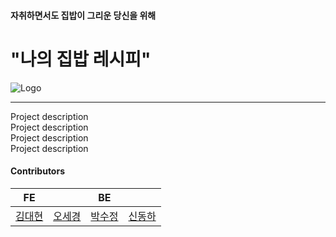 #### 자취하면서도 집밥이 그리운 당신을 위해 
# "나의 집밥 레시피"
![Logo](https://velog.velcdn.com/images/daehyunk1m/post/e35108de-b79b-4e93-b22b-a2c307fe67f3/image.png)

---

Project description   
Project description   
Project description   
Project description   


#### Contributors
|**FE**||**BE**||
|-|-|-|-|
|[김대현](https://github.com/daehyunk1m)|[오세경](https://github.com/Ohsekyeong)|[박수정](https://github.com/)|[신동하](https://github.com/DongDongShin)|

<!--

**Here are some ideas to get you started:**

🙋‍♀️ A short introduction - what is your organization all about?
🌈 Contribution guidelines - how can the community get involved?
👩‍💻 Useful resources - where can the community find your docs? Is there anything else the community should know?
🍿 Fun facts - what does your team eat for breakfast?
🧙 Remember, you can do mighty things with the power of [Markdown](https://docs.github.com/github/writing-on-github/getting-started-with-writing-and-formatting-on-github/basic-writing-and-formatting-syntax)
-->
